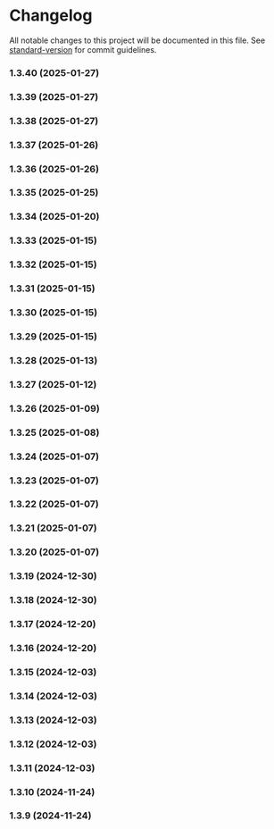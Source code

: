 # Changelog

All notable changes to this project will be documented in this file. See [standard-version](https://github.com/conventional-changelog/standard-version) for commit guidelines.

### 1.3.40 (2025-01-27)

### 1.3.39 (2025-01-27)

### 1.3.38 (2025-01-27)

### 1.3.37 (2025-01-26)

### 1.3.36 (2025-01-26)

### 1.3.35 (2025-01-25)

### 1.3.34 (2025-01-20)

### 1.3.33 (2025-01-15)

### 1.3.32 (2025-01-15)

### 1.3.31 (2025-01-15)

### 1.3.30 (2025-01-15)

### 1.3.29 (2025-01-15)

### 1.3.28 (2025-01-13)

### 1.3.27 (2025-01-12)

### 1.3.26 (2025-01-09)

### 1.3.25 (2025-01-08)

### 1.3.24 (2025-01-07)

### 1.3.23 (2025-01-07)

### 1.3.22 (2025-01-07)

### 1.3.21 (2025-01-07)

### 1.3.20 (2025-01-07)

### 1.3.19 (2024-12-30)

### 1.3.18 (2024-12-30)

### 1.3.17 (2024-12-20)

### 1.3.16 (2024-12-20)

### 1.3.15 (2024-12-03)

### 1.3.14 (2024-12-03)

### 1.3.13 (2024-12-03)

### 1.3.12 (2024-12-03)

### 1.3.11 (2024-12-03)

### 1.3.10 (2024-11-24)

### 1.3.9 (2024-11-24)
